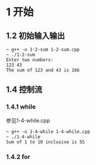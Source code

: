 # 1 开始

## 1.2 初始输入输出

```
~ g++ -o 1-2-sum 1-2-sum.cpp
~ ./1-2-sum
Enter two numbers:
123 43
The sum of 123 and 43 is 166
```

## 1.4 控制流

### 1.4.1 while

参见1-4-while.cpp

```
~ g++ -o 1-4-while 1-4-while.cpp       
~ ./1-4-while   
Sum of 1 to 10 inclusive is 55
```

### 1.4.2 for